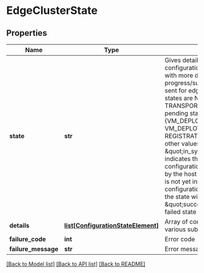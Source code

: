 # EdgeClusterState

## Properties
Name | Type | Description | Notes
------------ | ------------- | ------------- | -------------
**state** | **str** | Gives details of state of desired configuration. Additional enums with more details on progress/success/error states are sent for edge node. The success states are NODE_READY and TRANSPORT_NODE_READY, pending states are {VM_DEPLOYMENT_QUEUED, VM_DEPLOYMENT_IN_PROGRESS, REGISTRATION_PENDING} and other values indicate failures. \&quot;in_sync\&quot; state indicates that the desired configuration has been received by the host to which it applies, but is not yet in effect. When the configuration is actually in effect, the state will change to \&quot;success\&quot;. Please note, failed state is deprecated.  | [optional] 
**details** | [**list[ConfigurationStateElement]**](ConfigurationStateElement.md) | Array of configuration state of various sub systems | [optional] 
**failure_code** | **int** | Error code | [optional] 
**failure_message** | **str** | Error message in case of failure | [optional] 

[[Back to Model list]](../README.md#documentation-for-models) [[Back to API list]](../README.md#documentation-for-api-endpoints) [[Back to README]](../README.md)

